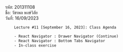 
รหัส: 201311108
<br>
ชื่อ: วัชรพล พงษ์วิลัย
<br>
วันที่: 16/09/2023
<br>
```txt
    Lecture #11 [September 16, 2023]: Class Agenda

    - React Navigator : Drawer Navigator (Continue)
    - React Navigator : Bottom Tabs Navigator
    - In-class exercise
```
